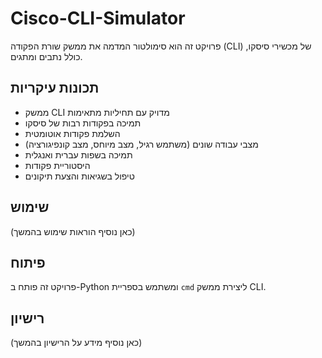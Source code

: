 # Cisco-CLI-Simulator

פרויקט זה הוא סימולטור המדמה את ממשק שורת הפקודה (CLI) של מכשירי סיסקו, כולל נתבים ומתגים.

## תכונות עיקריות

- ממשק CLI מדויק עם תחיליות מתאימות
- תמיכה בפקודות רבות של סיסקו
- השלמת פקודות אוטומטית
- מצבי עבודה שונים (משתמש רגיל, מצב מיוחס, מצב קונפיגורציה)
- תמיכה בשפות עברית ואנגלית
- היסטוריית פקודות
- טיפול בשגיאות והצעת תיקונים

## שימוש

(כאן נוסיף הוראות שימוש בהמשך)

## פיתוח

פרויקט זה פותח ב-Python ומשתמש בספריית `cmd` ליצירת ממשק CLI.

## רישיון

(כאן נוסיף מידע על הרישיון בהמשך)
